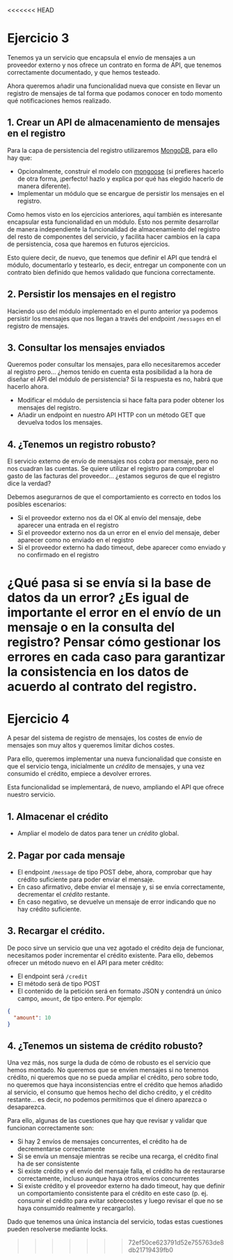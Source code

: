 <<<<<<< HEAD
# Ejercicio 3

Tenemos ya un servicio que encapsula el envío de mensajes a un proveedor externo y nos ofrece un contrato en forma de API,
que tenemos correctamente documentado, y que hemos testeado.

Ahora queremos añadir una funcionalidad nueva que consiste en llevar un registro de mensajes de tal forma que podamos conocer en todo momento qué notificaciones hemos realizado.

## 1. Crear un API de almacenamiento de mensajes en el registro

Para la capa de persistencia del registro utilizaremos [MongoDB](https://www.mongodb.com/), para ello hay que:

- Opcionalmente, construir el modelo con [mongoose](https://mongoosejs.com/) (si prefieres hacerlo de otra forma, ¡perfecto! hazlo y explica por qué has elegido hacerlo de manera diferente).
- Implementar un módulo que se encargue de persistir los mensajes en el registro.

Como hemos visto en los ejercicios anteriores, aquí también es interesante encapsular esta funcionalidad en un módulo.
Esto nos permite desarrollar de manera independiente la funcionalidad de almacenamiento del registro del resto de componentes del servicio,
y facilita hacer cambios en la capa de persistencia, cosa que haremos en futuros ejercicios.

Esto quiere decir, de nuevo, que tenemos que definir el API que tendrá el módulo, documentarlo y testearlo, es decir,
entregar un componente con un contrato bien definido que hemos validado que funciona correctamente.

## 2. Persistir los mensajes en el registro

Haciendo uso del módulo implementado en el punto anterior ya podemos persistir los mensajes que nos llegan a través del endpoint `/messages` en el registro de mensajes.

## 3. Consultar los mensajes enviados

Queremos poder consultar los mensajes, para ello necesitaremos acceder al registro pero...
¿hemos tenido en cuenta esta posibilidad a la hora de diseñar el API del módulo de persistencia?
Si la respuesta es no, habrá que hacerlo ahora.

- Modificar el módulo de persistencia si hace falta para poder obtener los mensajes del registro.
- Añadir un endpoint en nuestro API HTTP con un método GET que devuelva todos los mensajes.

## 4. ¿Tenemos un registro robusto?

El servicio externo de envío de mensajes nos cobra por mensaje, pero no nos cuadran las cuentas.
Se quiere utilizar el registro para comprobar el gasto de las facturas del proveedor... ¿estamos seguros de que el registro dice la verdad?

Debemos asegurarnos de que el comportamiento es correcto en todos los posibles escenarios:
- Si el proveedor externo nos da el OK al envío del mensaje, debe aparecer una entrada en el registro
- Si el proveedor externo nos da un error en el envío del mensaje, deber aparecer como no enviado en el registro
- Si el proveedor externo ha dado timeout, debe aparecer como enviado y no confirmado en el registro

¿Qué pasa si se envía si la base de datos da un error?
¿Es igual de importante el error en el envío de un mensaje o en la consulta del registro?
Pensar cómo gestionar los errores en cada caso para garantizar la consistencia en los datos de acuerdo al contrato del registro.
=======
# Ejercicio 4

A pesar del sistema de registro de mensajes, los costes de envío de mensajes son muy altos y queremos limitar dichos costes.

Para ello, queremos implementar una nueva funcionalidad que consiste en que el servicio tenga, inicialmente un _crédito_ de mensajes,
y una vez consumido el crédito, empiece a devolver errores.

Esta funcionalidad se implementará, de nuevo, ampliando el API que ofrece nuestro servicio.

## 1. Almacenar el crédito

- Ampliar el modelo de datos para tener un _crédito_ global.

## 2. Pagar por cada mensaje

- El endpoint `/message` de tipo POST debe, ahora, comprobar que hay crédito suficiente para poder enviar el mensaje.
- En caso afirmativo, debe enviar el mensaje y, si se envía correctamente, decrementar el _crédito_ restante.
- En caso negativo, se devuelve un mensaje de error indicando que no hay crédito suficiente.

## 3. Recargar el crédito.

De poco sirve un servicio que una vez agotado el crédito deja de funcionar, necesitamos poder incrementar el crédito existente.
Para ello, debemos ofrecer un método nuevo en el API para meter crédito:

- El endpoint será `/credit`
- El método será de tipo POST
- El contenido de la petición será en formato JSON y contendrá un único campo, `amount`, de tipo entero.
  Por ejemplo:
```json
{
  "amount": 10
}
```

## 4. ¿Tenemos un sistema de crédito robusto?

Una vez más, nos surge la duda de cómo de robusto es el servicio que hemos montado.
No queremos que se envíen mensajes si no tenemos crédito, ni queremos que no se pueda ampliar el crédito, pero sobre todo, no queremos que haya inconsistencias entre el crédito que hemos añadido al servicio, el consumo que hemos hecho del dicho crédito, y el crédito restante... es decir, no podemos permitirnos que el dinero aparezca o desaparezca.

Para ello, algunas de las cuestiones que hay que revisar y validar que funcionan correctamente son:
- Si hay 2 envíos de mensajes concurrentes, el crédito ha de decrementarse correctamente
- Si se envía un mensaje mientras se recibe una recarga, el crédito final ha de ser consistente
- Si existe crédito y el envío del mensaje falla, el crédito ha de restaurarse correctamente, incluso aunque haya otros envíos concurrentes
- Si existe crédito y el proveedor externo ha dado timeout, hay que definir un comportamiento consistente para el crédito en este caso (p. ej. consumir el crédito para evitar sobrecostes y luego revisar el que no se haya consumido realmente y recargarlo).

Dado que tenemos una única instancia del servicio, todas estas cuestiones pueden resolverse mediante locks.
>>>>>>> 72ef50ce623791d52e755763de8db21719439fb0
